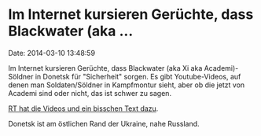 Im Internet kursieren Gerüchte, dass Blackwater (aka \...
=========================================================

Date: 2014-03-10 13:48:59

Im Internet kursieren Gerüchte, dass Blackwater (aka Xi aka
Academi)-Söldner in Donetsk für \"Sicherheit\" sorgen. Es gibt
Youtube-Videos, auf denen man Soldaten/Söldner in Kampfmontur sieht,
aber ob die jetzt von Academi sind oder nicht, das ist schwer zu sagen.

[RT hat die Videos und ein bisschen Text
dazu](http://rt.com/op-edge/ukraine-blackwater-mercenaries-russia-794/).

Donetsk ist am östlichen Rand der Ukraine, nahe Russland.

